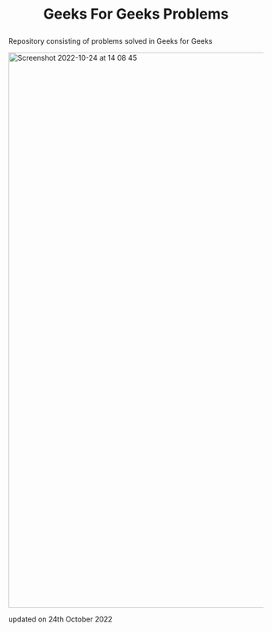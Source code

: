 <h1>
<p align = 'center'>
Geeks For Geeks Problems
</p>
</h1>

Repository consisting of problems solved in Geeks for Geeks

<img width="1098" alt="Screenshot 2022-10-24 at 14 08 45" src="https://user-images.githubusercontent.com/96816530/197484810-859afc92-bf09-4f8d-a62c-a8558e90c0a7.png">

updated on 24th October 2022
